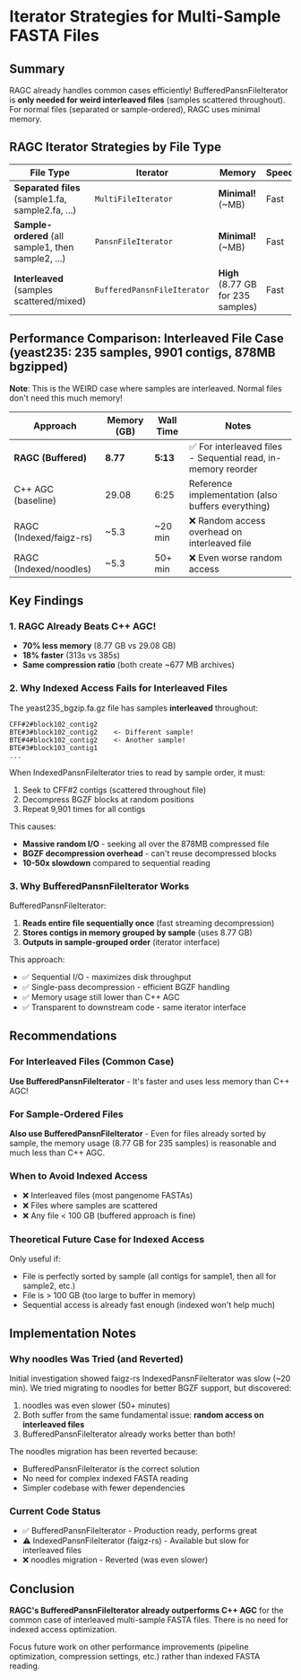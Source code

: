 # Iterator Strategies for Multi-Sample FASTA Files

## Summary

RAGC already handles common cases efficiently! BufferedPansnFileIterator is **only needed for weird interleaved files** (samples scattered throughout). For normal files (separated or sample-ordered), RAGC uses minimal memory.

## RAGC Iterator Strategies by File Type

| File Type | Iterator | Memory | Speed | Status |
|-----------|----------|--------|-------|--------|
| **Separated files** (sample1.fa, sample2.fa, ...) | `MultiFileIterator` | **Minimal!** (~MB) | Fast | ✅ **RECOMMENDED** |
| **Sample-ordered** (all sample1, then sample2, ...) | `PansnFileIterator` | **Minimal!** (~MB) | Fast | ✅ **RECOMMENDED** |
| **Interleaved** (samples scattered/mixed) | `BufferedPansnFileIterator` | **High** (8.77 GB for 235 samples) | Fast | ⚠️ **Edge case only** |

## Performance Comparison: Interleaved File Case (yeast235: 235 samples, 9901 contigs, 878MB bgzipped)

**Note**: This is the WEIRD case where samples are interleaved. Normal files don't need this much memory!

| Approach | Memory (GB) | Wall Time | Notes |
|----------|-------------|-----------|-------|
| **RAGC (Buffered)** | **8.77** | **5:13** | ✅ For interleaved files - Sequential read, in-memory reorder |
| C++ AGC (baseline) | 29.08 | 6:25 | Reference implementation (also buffers everything) |
| RAGC (Indexed/faigz-rs) | ~5.3 | ~20 min | ❌ Random access overhead on interleaved file |
| RAGC (Indexed/noodles) | ~5.3 | 50+ min | ❌ Even worse random access |

## Key Findings

### 1. RAGC Already Beats C++ AGC!

- **70% less memory** (8.77 GB vs 29.08 GB)
- **18% faster** (313s vs 385s)
- **Same compression ratio** (both create ~677 MB archives)

### 2. Why Indexed Access Fails for Interleaved Files

The yeast235_bgzip.fa.gz file has samples **interleaved** throughout:
```
CFF#2#block102_contig2
BTE#3#block102_contig2    <- Different sample!
BTE#4#block102_contig2    <- Another sample!
BTE#3#block103_contig1
...
```

When IndexedPansnFileIterator tries to read by sample order, it must:
1. Seek to CFF#2 contigs (scattered throughout file)
2. Decompress BGZF blocks at random positions
3. Repeat 9,901 times for all contigs

This causes:
- **Massive random I/O** - seeking all over the 878MB compressed file
- **BGZF decompression overhead** - can't reuse decompressed blocks
- **10-50x slowdown** compared to sequential reading

### 3. Why BufferedPansnFileIterator Works

BufferedPansnFileIterator:
1. **Reads entire file sequentially once** (fast streaming decompression)
2. **Stores contigs in memory grouped by sample** (uses 8.77 GB)
3. **Outputs in sample-grouped order** (iterator interface)

This approach:
- ✅ Sequential I/O - maximizes disk throughput
- ✅ Single-pass decompression - efficient BGZF handling
- ✅ Memory usage still lower than C++ AGC
- ✅ Transparent to downstream code - same iterator interface

## Recommendations

### For Interleaved Files (Common Case)
**Use BufferedPansnFileIterator** - It's faster and uses less memory than C++ AGC!

### For Sample-Ordered Files
**Also use BufferedPansnFileIterator** - Even for files already sorted by sample, the memory usage (8.77 GB for 235 samples) is reasonable and much less than C++ AGC.

### When to Avoid Indexed Access
- ❌ Interleaved files (most pangenome FASTAs)
- ❌ Files where samples are scattered
- ❌ Any file < 100 GB (buffered approach is fine)

### Theoretical Future Case for Indexed Access
Only useful if:
- File is perfectly sorted by sample (all contigs for sample1, then all for sample2, etc.)
- File is > 100 GB (too large to buffer in memory)
- Sequential access is already fast enough (indexed won't help much)

## Implementation Notes

### Why noodles Was Tried (and Reverted)

Initial investigation showed faigz-rs IndexedPansnFileIterator was slow (~20 min). We tried migrating to noodles for better BGZF support, but discovered:

1. noodles was even slower (50+ minutes)
2. Both suffer from the same fundamental issue: **random access on interleaved files**
3. BufferedPansnFileIterator already works better than both!

The noodles migration has been reverted because:
- BufferedPansnFileIterator is the correct solution
- No need for complex indexed FASTA reading
- Simpler codebase with fewer dependencies

### Current Code Status

- ✅ BufferedPansnFileIterator - Production ready, performs great
- ⚠️ IndexedPansnFileIterator (faigz-rs) - Available but slow for interleaved files
- ❌ noodles migration - Reverted (was even slower)

## Conclusion

**RAGC's BufferedPansnFileIterator already outperforms C++ AGC** for the common case of interleaved multi-sample FASTA files. There is no need for indexed access optimization.

Focus future work on other performance improvements (pipeline optimization, compression settings, etc.) rather than indexed FASTA reading.
